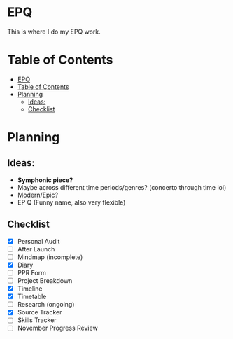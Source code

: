 # EPQ
This is where I do my EPQ work.

# Table of Contents
- [EPQ](#epq)
- [Table of Contents](#table-of-contents)
- [Planning](#planning)
  - [Ideas:](#ideas)
  - [Checklist](#checklist)


# Planning
## Ideas:
 * **Symphonic piece?**
 * Maybe across different time periods/genres? (concerto through time lol)
 * Modern/Epic?
 * EP Q (Funny name, also very flexible)

## Checklist
 - [x] Personal Audit
 - [ ] After Launch
 - [ ] Mindmap (incomplete)
 - [x] Diary
 - [ ] PPR Form
 - [ ] Project Breakdown
 - [x] Timeline
 - [x] Timetable
 - [ ] Research (ongoing)
 - [x] Source Tracker
 - [ ] Skills Tracker
 - [ ] November Progress Review
